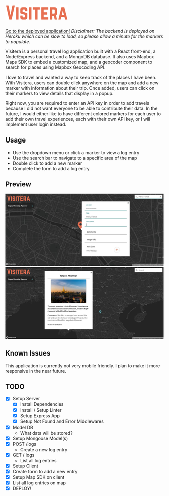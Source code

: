 # <img src="client/src/images/Visitera.png" height="50px">

[Go to the deployed application!](https://visitera.now.sh/)
_Disclaimer: The backend is deployed on Heroku which can be slow to load, so please allow a minute for the markers to populate._

Visitera is a personal travel log application built with a React front-end, a Node/Express backend, and a MongoDB database. It also uses Mapbox Maps SDK to embed a customized map, and a geocoder component to search for places using Mapbox Geocoding API.

I love to travel and wanted a way to keep track of the places I have been. With Visitera, users can double click anywhere on the map and add a new marker with information about their trip. Once added, users can click on their markers to view details that display in a popup.

Right now, you are required to enter an API key in order to add travels because I did not want everyone to be able to contribute their data. In the future, I would either like to have different colored markers for each user to add their own travel experiences, each with their own API key, or I will implement user login instead.

## Usage

- Use the dropdown menu or click a marker to view a log entry
- Use the search bar to navigate to a specific area of the map
- Double click to add a new marker
- Complete the form to add a log entry

## Preview

![Screenshot](client/src/images/visitera-screenshot.JPG)
![Screenshot](client/src/images/visitera-screenshot2.JPG)

## Known Issues

This application is currently not very mobile friendly. I plan to make it more responsive in the near future.

## TODO

- [x] Setup Server
  - [x] Install Dependencies
  - [x] Install / Setup Linter
  - [x] Setup Express App
  - [x] Setup Not Found and Error Middlewares
- [x] Model DB
  - What data will be stored?
- [x] Setup Mongoose Model(s)
- [x] POST /logs
  - Create a new log entry
- [x] GET / logs
  - List all log entries
- [x] Setup Client
- [x] Create form to add a new entry
- [x] Setup Map SDK on client
- [x] List all log entries on map
- [x] DEPLOY!
